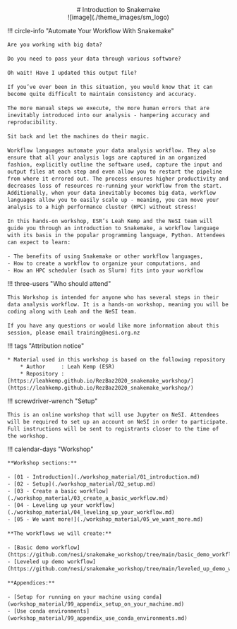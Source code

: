 <center>
# Introduction to Snakemake
</center>

<center>![image](./theme_images/sm_logo)</center>

!!! circle-info "Automate Your Workflow With Snakemake"

    Are you working with big data?
    
    Do you need to pass your data through various software?
    
    Oh wait! Have I updated this output file?
    
    If you’ve ever been in this situation, you would know that it can become quite difficult to maintain consistency and accuracy.
    
    The more manual steps we execute, the more human errors that are inevitably introduced into our analysis - hampering accuracy and reproducibility.
    
    Sit back and let the machines do their magic.
    
    Workflow languages automate your data analysis workflow. They also ensure that all your analysis logs are captured in an organized fashion, explicitly outline the software used, capture the input and output files at each step and even allow you to restart the pipeline from where it errored out. The process ensures higher productivity and decreases loss of resources re-running your workflow from the start. Additionally, when your data inevitably becomes big data, workflow languages allow you to easily scale up - meaning, you can move your analysis to a high performance cluster (HPC) without stress!
    
    In this hands-on workshop, ESR’s Leah Kemp and the NeSI team will guide you through an introduction to Snakemake, a workflow language with its basis in the popular programming language, Python. Attendees can expect to learn:
    
    - The benefits of using Snakemake or other workflow languages,
    - How to create a workflow to organize your computations, and
    - How an HPC scheduler (such as Slurm) fits into your workflow

!!! three-users "Who should attend"

    This Workshop is intended for anyone who has several steps in their data analysis workflow. It is a hands-on workshop, meaning you will be coding along with Leah and the NeSI team.

    If you have any questions or would like more information about this session, please email training@nesi.org.nz


!!! tags "Attribution notice"
    
    * Material used in this workshop is based on the following repository
        * Author     : Leah Kemp (ESR)
        * Repository : [https://leahkemp.github.io/RezBaz2020_snakemake_workshop/](https://leahkemp.github.io/RezBaz2020_snakemake_workshop/)
    
!!! screwdriver-wrench "Setup"

    This is an online workshop that will use Jupyter on NeSI. Attendees will be required to set up an account on NeSI in order to participate. Full instructions will be sent to registrants closer to the time of the workshop.

!!! calendar-days "Workshop"


    **Workshop sections:**
    
    - [01 - Introduction](./workshop_material/01_introduction.md)
    - [02 - Setup](./workshop_material/02_setup.md)
    - [03 - Create a basic workflow](./workshop_material/03_create_a_basic_workflow.md)
    - [04 - Leveling up your workflow](./workshop_material/04_leveling_up_your_workflow.md)
    - [05 - We want more!](./workshop_material/05_we_want_more.md)
    
    **The workflows we will create:**
    
    - [Basic demo workflow](https://github.com/nesi/snakemake_workshop/tree/main/basic_demo_workflow)
    - [Leveled up demo workflow](https://github.com/nesi/snakemake_workshop/tree/main/leveled_up_demo_workflow)
    
    **Appendices:**
    
    - [Setup for running on your machine using conda](workshop_material/99_appendix_setup_on_your_machine.md)
    - [Use conda environments](workshop_material/99_appendix_use_conda_environments.md)
